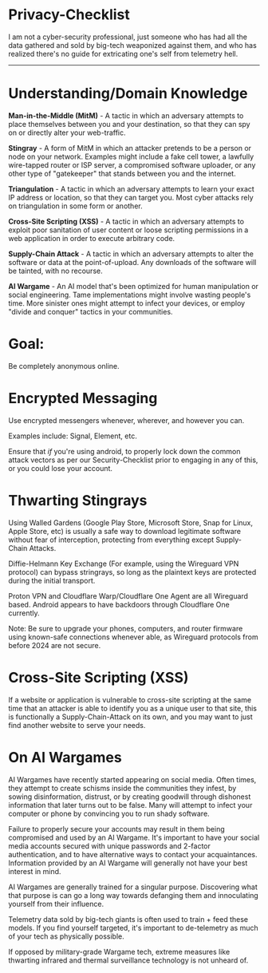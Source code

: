 # Privacy-Checklist
I am not a cyber-security professional, just someone who has had all the data gathered and sold by big-tech weaponized against them, and who has realized there's no guide for extricating one's self from telemetry hell.

-----------------------------------------

# Understanding/Domain Knowledge
**Man-in-the-Middle (MitM)** - A tactic in which an adversary attempts to place themselves between you and your destination, so that they can spy on or directly alter your web-traffic.

**Stingray** - A form of MitM in which an attacker pretends to be a person or node on your network. Examples might include a fake cell tower, a lawfully wire-tapped router or ISP server, a compromised software uploader, or any other type of "gatekeeper" that stands between you and the internet.

**Triangulation** - A tactic in which an adversary attempts to learn your exact IP address or location, so that they can target you. Most cyber attacks rely on triangulation in some form or another.

**Cross-Site Scripting (XSS)** - A tactic in which an adversary attempts to exploit poor sanitation of user content or loose scripting permissions in a web application in order to execute arbitrary code.

**Supply-Chain Attack** - A tactic in which an adversary attempts to alter the software or data at the point-of-upload. Any downloads of the software will be tainted, with no recourse.

**AI Wargame** - An AI model that's been optimized for human manipulation or social engineering. Tame implementations might involve wasting people's time. More sinister ones might attempt to infect your devices, or employ "divide and conquer" tactics in your communities.

# Goal:
Be completely anonymous online.

# Encrypted Messaging
Use encrypted messengers whenever, wherever, and however you can.

Examples include: Signal, Element, etc.

Ensure that *if* you're using android, to properly lock down the common attack vectors as per our Security-Checklist prior to engaging in any of this, or you could lose your account.

# Thwarting Stingrays
Using Walled Gardens (Google Play Store, Microsoft Store, Snap for Linux, Apple Store, etc) is usually a safe way to download legitimate software without fear of interception, protecting from everything except Supply-Chain Attacks.

Diffie-Helmann Key Exchange (For example, using the Wireguard VPN protocol) can bypass stringrays, so long as the plaintext keys are protected during the initial transport.

Proton VPN and Cloudflare Warp/Cloudflare One Agent are all Wireguard based. Android appears to have backdoors through Cloudflare One currently.

Note: Be sure to upgrade your phones, computers, and router firmware using known-safe connections whenever able, as Wireguard protocols from before 2024 are not secure.

# Cross-Site Scripting (XSS)
If a website or application is vulnerable to cross-site scripting at the same time that an attacker is able to identify you as a unique user to that site, this is functionally a Supply-Chain-Attack on its own, and you may want to just find another website to serve your needs.

# On AI Wargames
AI Wargames have recently started appearing on social media. Often times, they attempt to create schisms inside the communities they infest, by sowing disinformation, distrust, or by creating goodwill through dishonest information that later turns out to be false. Many will attempt to infect your computer or phone by convincing you to run shady software.

Failure to properly secure your accounts may result in them being compromised and used by an AI Wargame. It's important to have your social media accounts secured with unique passwords and 2-factor authentication, and to have alternative ways to contact your acquaintances. Information provided by an AI Wargame will generally not have your best interest in mind.

AI Wargames are generally trained for a singular purpose. Discovering what that purpose is can go a long way towards defanging them and innoculating yourself from their influence.

Telemetry data sold by big-tech giants is often used to train + feed these models. If you find yourself targeted, it's important to de-telemetry as much of your tech as physically possible.

If opposed by military-grade Wargame tech, extreme measures like thwarting infrared and thermal surveillance technology is not unheard of.
